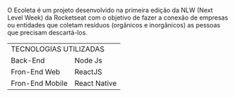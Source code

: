 O Ecoleta é um projeto desenvolvido na primeira edição da NLW (Next Level Week) da Rocketseat com o objetivo de fazer a conexão de empresas ou entidades que coletam resíduos (orgânicos e inorgânicos) as pessoas que precisam descartá-los.

<table>
<tr>
<td colspan="2">TECNOLOGIAS UTILIZADAS</td>
</tr>
<tr>
  <td> Back-End </td>
  <td> Node Js </td>
</tr>
<tr>
  <td> Fron-End Web</td>
  <td> ReactJS</td>
</tr>
<tr>
  <td> Fron-End Mobile</td>
  <td> React Native </td>
</tr>
</table>
